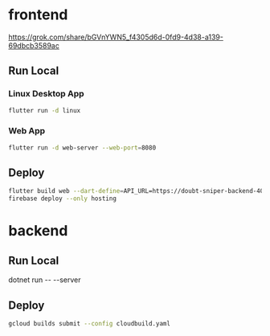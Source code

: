 

# frontend
https://grok.com/share/bGVnYWN5_f4305d6d-0fd9-4d38-a139-69dbcb3589ac
## Run Local
### Linux Desktop App
```sh
flutter run -d linux
```
### Web App
```sh
flutter run -d web-server --web-port=8080
```

## Deploy

```sh
flutter build web --dart-define=API_URL=https://doubt-sniper-backend-404704694046.asia-northeast1.run.app
firebase deploy --only hosting
```


# backend
## Run Local
dotnet run -- --server

## Deploy

```sh
gcloud builds submit --config cloudbuild.yaml
```
